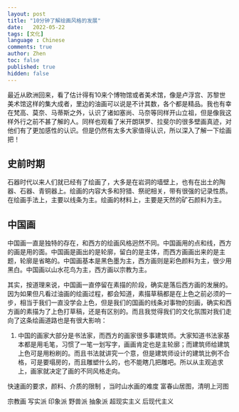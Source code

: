 ```yaml
---
layout: post
title: "10分钟了解绘画风格的发展"
date:   2022-05-22
tags: [文化]
language : Chinese
comments: true
author: Zhen
toc: false
published: true
hidden: false
---
```

最近从欧洲回来，看了估计得有10来个博物馆或者美术馆，像是卢浮宫、苏黎世美术馆这样的集大成者，里边的油画可以说是不计其数，各个都是精品。我也有幸在梵高、莫奈、马蒂斯之外，认识了诸如塞尚、马奈等同样开山立祖，但是像我这样外行之前不甚了解的人。同样也观看了米开朗琪罗、拉斐尔的很多壁画真迹，对他们有了更加感性的认识。但是仍然有太多大家值得认识，所以深入了解一下绘画把！

## 史前时期
石器时代以来人们就已经有了绘画了，大多是在岩洞的墙壁上，也有在出土的陶器、石器、青铜器上。绘画的内容大多和狩猎、祭祀相关，带有很强的记录性质。在绘画手法上，主要以线条为主。绘画的材料上，主要是天然的矿石颜料为主。

## 中国画
中国画一直是独特的存在，和西方的绘画风格迥然不同。中国画用的点和线，西方的画是用的面。中国画是画出的是轮廓，留白的是主体，而西方画画出来的是主题，轮廓是省略的。中国画基本是黑色墨为主，西方画则是彩色颜料为主，很少用黑白。中国画以山水花鸟为主，西方画以宗教为主。

其实，按道理来说，中国画一直停留在素描的阶段，确实是落后西方画的发展的。因为如果但凡看过油画的绘画过程，都会知道，素描草稿都是在上色之前必须的一步，相当于我们一直没学会上色，但是我们的国画的线条对事物的刻画，确实和西方画的素描为了上色打草稿，还是有区别的。而且我觉得我们的文化氛围对我们走向了这条绘画道路也是有很大影响：

 1. 中国的画家大部分是书法家，而西方的画家很多事建筑师。大家知道书法家基本都是用毛笔，习惯了一笔一划写字，画画肯定也是主轮廓；而建筑师给建筑上色可是用粉刷的。而且书法就讲究一个意，但是建筑师设计的建筑比例不合格，可是要塌房的，而且雕塑什么的，也不能瞎几把雕吧。所以从主观追求上，画家就决定了画的不同风格走向。

快速画的要求，颜料、介质的限制 ，当时山水画的难度
富春山居图，清明上河图

宗教画
写实派
印象派
野兽派
抽象派
超现实主义
后现代主义


<!--stackedit_data:
eyJoaXN0b3J5IjpbLTc0Njg5NTkxNCwtNjk0ODA0MzYxLC0yOT
AwNDY5MzAsLTI0NDE3NDUxNV19
-->